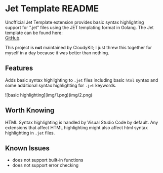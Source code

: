 # Jet Template README

Unofficial Jet Template extension provides basic syntax highlighting support for ".jet" files using the JET templating format in Golang. The Jet template can be found here:  
[GitHub](https://github.com/CloudyKit/jet).

This project is **not** maintained by CloudyKit; I just threw this together for myself in a day because it was better than nothing.

## Features

Adds basic syntax highlighting to `.jet` files including basic `html` syntax and some additional syntax highlighting for `.jet` keywords.

\!\[basic highlighting\]\(img/1.png\)\(img/2.png\)

## Worth Knowing

HTML Syntax highlighting is handled by Visual Studio Code by default. Any extensions that affect HTML highlighting might also affect html syntax highlighting in `.jet` files.

## Known Issues
- does not support built-in functions
- does not support error checking
